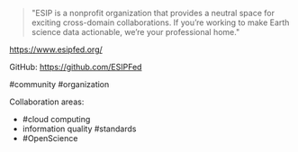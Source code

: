 > "ESIP is a nonprofit organization that provides a neutral space for exciting cross-domain collaborations. If you’re working to make Earth science data actionable, we’re your professional home."

https://www.esipfed.org/

GitHub: https://github.com/ESIPFed

#community #organization 

Collaboration areas:
- #cloud computing
- information quality #standards
- #OpenScience